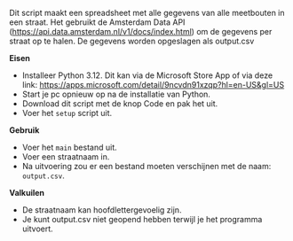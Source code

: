 Dit script maakt een spreadsheet met alle gegevens van alle meetbouten in een straat.
Het gebruikt de Amsterdam Data API (https://api.data.amsterdam.nl/v1/docs/index.html) om de gegevens per straat op te halen. De gegevens worden opgeslagen als output.csv

**Eisen**
- Installeer Python 3.12. Dit kan via de Microsoft Store App of via deze link: https://apps.microsoft.com/detail/9ncvdn91xzqp?hl=en-US&gl=US
- Start je pc opnieuw op na de installatie van Python.
- Download dit script met de knop Code en pak het uit.
- Voer het ``setup`` script uit.

**Gebruik**
- Voer het ``main`` bestand uit.
- Voer een straatnaam in.
- Na uitvoering zou er een bestand moeten verschijnen met de naam: ``output.csv``.

**Valkuilen**
- De straatnaam kan hoofdlettergevoelig zijn.
- Je kunt output.csv niet geopend hebben terwijl je het programma uitvoert.
